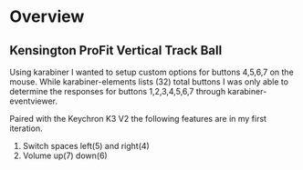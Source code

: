 # Overview

## Kensington ProFit Vertical Track Ball

Using karabiner I wanted to setup custom options for buttons 4,5,6,7 on the
mouse. While karabiner-elements lists (32) total buttons I was only able to
determine the responses for buttons 1,2,3,4,5,6,7 through karabiner-eventviewer.

Paired with the Keychron K3 V2 the following features are in my first
iteration.

1. Switch spaces left(5) and right(4)
2. Volume up(7) down(6) 


